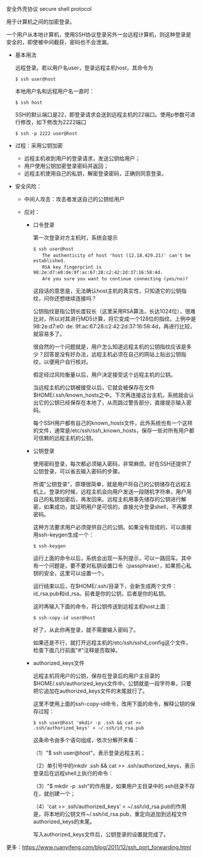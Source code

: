 安全外壳协议 secure shell protocol

用于计算机之间的加密登录。

一个用户从本地计算机，使用SSH协议登录另外一台远程计算机，则这种登录是安全的，即使被中间截获，密码也不会泄漏。

- 基本用法

  远程登录。若以用户名user，登录远程主机host，其命令为

  ```shell
  $ ssh user@host
  ```

  本地用户名和远程用户名一直时：

  ```shell
  $ ssh host
  ```

  SSH的默认端口是22，即登录请求会送到远程主机的22端口。使用p参数可进行修改，如下修改为2222端口

  ```shell
  $ ssh -p 2222 user@host
  ```

- 过程：采用公钥加密
  - 远程主机收到用户的登录请求，发送公钥给用户；
  - 用户使用公钥加密登录密码并返回；
  - 远程主机使用自己的私钥，解密登录密码，正确则同意登录。

- 安全风险：

  - 中间人攻击：攻击者发送自己的公钥给用户

  - 应对：

    - 口令登录

      第一次登录对方主机时，系统会提示

      ```shell
      $ ssh user@host
      　　The authenticity of host 'host (12.18.429.21)' can't be established.
      　　RSA key fingerprint is 98:2e:d7:e0:de:9f:ac:67:28:c2:42:2d:37:16:58:4d.
      　　Are you sure you want to continue connecting (yes/no)?
      ```

      这段话的意思是，无法确认host主机的真实性，只知道它的公钥指纹，问你还想继续连接吗？

      公钥指纹是指公钥长度较长（这里采用RSA算法，长达1024位），很难比对，所以对其进行MD5计算，将它变成一个128位的指纹。上例中是98:2e:d7:e0: de: 9f:ac:67:28:c2:42:2d:37:16:58:4d，再进行比较，就容易多了。

      很自然的一个问题就是，用户怎么知道远程主机的公钥指纹应该是多少？回答是没有好办法，远程主机必须在自己的网站上贴出公钥指纹，以便用户自行核对。

      假定经过风险衡量以后，用户决定接受这个远程主机的公钥。

      当远程主机的公钥被接受以后，它就会被保存在文件$HOME/.ssh/known_hosts之中。下次再连接这台主机，系统就会认出它的公钥已经保存在本地了，从而跳过警告部分，直接提示输入密码。

      每个SSH用户都有自己的known_hosts文件，此外系统也有一个这样的文件，通常是/etc/ssh/ssh_known_hosts，保存一些对所有用户都可信赖的远程主机的公钥。

    - 公钥登录

      使用密码登录，每次都必须输入密码，非常麻烦。好在SSH还提供了公钥登录，可以省去输入密码的步骤。

      所谓"公钥登录"，原理很简单，就是用户将自己的公钥储存在远程主机上。登录的时候，远程主机会向用户发送一段随机字符串，用户用自己的私钥加密后，再发回来。远程主机用事先储存的公钥进行解密，如果成功，就证明用户是可信的，直接允许登录shell，不再要求密码。

      这种方法要求用户必须提供自己的公钥。如果没有现成的，可以直接用ssh-keygen生成一个：

      ```shell
      $ ssh-keygen
      ```

      运行上面的命令以后，系统会出现一系列提示，可以一路回车。其中有一个问题是，要不要对私钥设置口令（passphrase），如果担心私钥的安全，这里可以设置一个。

      运行结束以后，在$HOME/.ssh/目录下，会新生成两个文件：id_rsa.pub和id_rsa。前者是你的公钥，后者是你的私钥。

      这时再输入下面的命令，将公钥传送到远程主机host上面：

      ```shell
      $ ssh-copy-id user@host
      ```
      
      好了，从此你再登录，就不需要输入密码了。

      如果还是不行，就打开远程主机的/etc/ssh/sshd_config这个文件，检查下面几行前面"#"注释是否取掉。

    - authorized_keys文件

      远程主机将用户的公钥，保存在登录后的用户主目录的$HOME/.ssh/authorized_keys文件中。公钥就是一段字符串，只要把它追加在authorized_keys文件的末尾就行了。

      这里不使用上面的ssh-copy-id命令，改用下面的命令，解释公钥的保存过程：

      ```shell
      $ ssh user@host 'mkdir -p .ssh && cat >> .ssh/authorized_keys' < ~/.ssh/id_rsa.pub
      ```

      这条命令由多个语句组成，依次分解开来看：

      （1）"$ ssh user@host"，表示登录远程主机；

      （2）单引号中的mkdir .ssh && cat >> .ssh/authorized_keys，表示登录后在远程shell上执行的命令：

      （3）"$ mkdir -p .ssh"的作用是，如果用户主目录中的.ssh目录不存在，就创建一个；

      （4）'cat >> .ssh/authorized_keys' < ~/.ssh/id_rsa.pub的作用是，将本地的公钥文件~/.ssh/id_rsa.pub，重定向追加到远程文件authorized_keys的末尾。

      写入authorized_keys文件后，公钥登录的设置就完成了。

更多：https://www.ruanyifeng.com/blog/2011/12/ssh_port_forwarding.html

